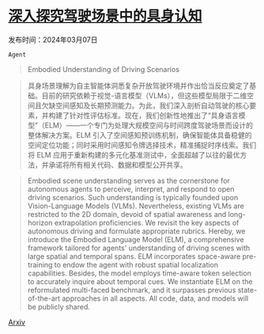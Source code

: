 # [深入探究驾驶场景中的具身认知](https://arxiv.org/abs/2403.04593)

发布时间：2024年03月07日

`Agent`

> Embodied Understanding of Driving Scenarios

> 具身场景理解为自主智能体洞悉复杂开放驾驶环境并作出恰当反应奠定了基础。目前的研究依赖于视觉-语言模型（VLMs），但这些模型局限于二维空间且欠缺空间感知及长期预测能力。为此，我们深入剖析自动驾驶的核心要素，并构建了针对性评估标准。现在，我们创新性地推出了“具身语言模型”（ELM）——一个专门为处理大规模空间与时间跨度驾驶场景而设计的整体解决方案。ELM 引入了空间感知预训练机制，确保智能体具备稳健的空间定位功能；同时采用时间感知令牌选择技术，精准捕捉时序线索。我们将 ELM 应用于重新构建的多元化基准测试中，全面超越了以往的最优方法，并承诺将所有相关代码、数据和模型公开共享。

> Embodied scene understanding serves as the cornerstone for autonomous agents to perceive, interpret, and respond to open driving scenarios. Such understanding is typically founded upon Vision-Language Models (VLMs). Nevertheless, existing VLMs are restricted to the 2D domain, devoid of spatial awareness and long-horizon extrapolation proficiencies. We revisit the key aspects of autonomous driving and formulate appropriate rubrics. Hereby, we introduce the Embodied Language Model (ELM), a comprehensive framework tailored for agents' understanding of driving scenes with large spatial and temporal spans. ELM incorporates space-aware pre-training to endow the agent with robust spatial localization capabilities. Besides, the model employs time-aware token selection to accurately inquire about temporal cues. We instantiate ELM on the reformulated multi-faced benchmark, and it surpasses previous state-of-the-art approaches in all aspects. All code, data, and models will be publicly shared.

[Arxiv](https://arxiv.org/abs/2403.04593)